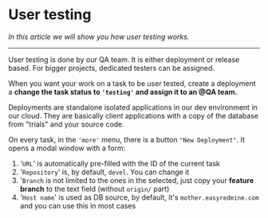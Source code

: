 # User testing

*In this article we will show you how user testing works.*

---


User testing is done by our QA team. It is either deployment or release based. For bigger projects, dedicated testers can be assigned.

When you want your work on a task to be user tested, create a deployment a **change the task status to `'testing'` and assign it to an @QA team.**

Deployments are standalone isolated applications in our dev environment in our cloud. They are basically client applications with a copy of the database from "trials" and your source code.

On every task, in the `'more'` menu, there is a button `"New Deployment"`. It opens a modal window with a form:

1. '`URL`' is automatically pre-filled with the ID of the current task
2. '`Repository`' is, by default, `devel`. You can change it
3. '`Branch` is not limited to the ones in the selected, just copy your **feature branch** to the text field (without `origin/` part)
4. '`Host name`' is used as DB source,  by default, it's `mother.easyredmine.com` and you can use this in most cases
